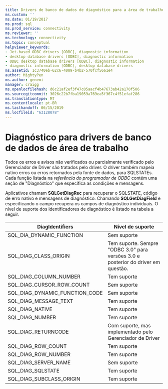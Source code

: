 ```yaml
---
title: Drivers de banco de dados de diagnóstico para a área de trabalho | Microsoft Docs
ms.custom: ''
ms.date: 01/19/2017
ms.prod: sql
ms.prod_service: connectivity
ms.reviewer: ''
ms.technology: connectivity
ms.topic: conceptual
helpviewer_keywords:
- Jet-based ODBC drivers [ODBC], diagnostic information
- desktop database drivers [ODBC], diagnostic information
- ODBC desktop database drivers [ODBC], diagnostic information
- diagnostic information [ODBC], desktop database drivers
ms.assetid: 1c3740eb-62c6-4009-b4b2-570fcf5661e4
author: MightyPen
ms.author: genemi
manager: craigg
ms.openlocfilehash: d6c21af2ef3f47c05aacf4b47673ab42a170f506
ms.sourcegitcommit: 3026c22b7fba19059a769ea5f367c4f51efaf286
ms.translationtype: MT
ms.contentlocale: pt-BR
ms.lasthandoff: 06/15/2019
ms.locfileid: "63128078"
---
```

# <a name="diagnostics-for-desktop-database-drivers"></a>Diagnóstico para drivers de banco de dados de área de trabalho
Todos os erros e avisos não verificados ou parcialmente verificado pelo Gerenciador de Driver são tratados pelo driver. O driver também mapeia nativo erros ou erros retornados pela fonte de dados, para SQLSTATEs. Cada função listada na *referência do programador de ODBC* contém uma seção de "Diagnóstico" que especifica as condições e mensagens.  
  
 Aplicativos chamam **SQLGetDiagRec** para recuperar o SQLSTATE, código de erro nativo e mensagens de diagnóstico. Chamando **SQLGetDiagField** e especificando o campo recupera os campos de diagnóstico individuais. O nível de suporte dos identificadores de diagnóstico é listado na tabela a seguir.  
  
|DiagIdentifiers|Nível de suporte|  
|---------------------|-------------------|  
|SQL_DIA_DYNAMIC_FUNCTION|Sem suporte|  
|SQL_DIAG_CLASS_ORIGIN|Tem suporte. Sempre "ODBC 3.0" para versões 3.0 e posterior do driver em questão.|  
|SQL_DIAG_COLUMN_NUMBER|Tem suporte|  
|SQL_DIAG_CURSOR_ROW_COUNT|Sem suporte|  
|SQL_DIAG_DYNAMIC_FUNCTION_CODE|Sem suporte|  
|SQL_DIAG_MESSAGE_TEXT|Tem suporte|  
|SQL_DIAG_NATIVE|Tem suporte|  
|SQL_DIAG_NUMBER|Tem suporte|  
|SQL_DIAG_RETURNCODE|Com suporte, mas implementado pelo Gerenciador de Driver|  
|SQL_DIAG_ROW_COUNT|Tem suporte|  
|SQL_DIAG_ROW_NUMBER|Tem suporte|  
|SQL_DIAG_SERVER_NAME|Sem suporte|  
|SQL_DIAG_SQLSTATE|Tem suporte|  
|SQL_DIAG_SUBCLASS_ORIGIN|Tem suporte|
